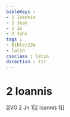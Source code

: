 ```yaml
---
bibleKeys : 
- 2 Ioannis
- 2 Jean
- 2 Jn
- 2 John
tags : 
- Bible/2Jn
- latin
cssclass : latin
direction : ltr
---
```


# 2 Ioannis

[[VG 2 Jn 1|2 Ioannis 1]]
